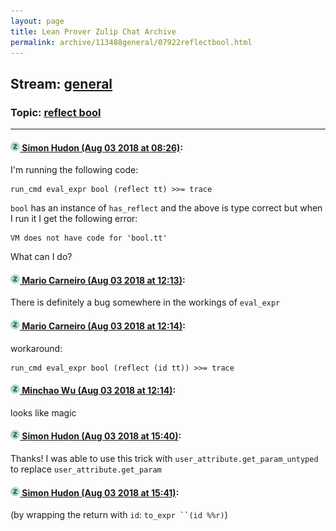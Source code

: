 ```yaml
---
layout: page
title: Lean Prover Zulip Chat Archive 
permalink: archive/113488general/07922reflectbool.html
---
```


## Stream: [general](index.html)
### Topic: [reflect bool](07922reflectbool.html)

---

#### [![Click to go to Zulip](../../assets/img/zulip2.png) Simon Hudon (Aug 03 2018 at 08:26)](https://leanprover.zulipchat.com/#narrow/stream/113488-general/topic/reflect%20bool/near/130821232):
I'm running the following code:

```lean
run_cmd eval_expr bool (reflect tt) >>= trace
```

`bool` has an instance of `has_reflect` and the above is type correct but when I run it I get the following error:

```
VM does not have code for 'bool.tt'
```

What can I do?

#### [![Click to go to Zulip](../../assets/img/zulip2.png) Mario Carneiro (Aug 03 2018 at 12:13)](https://leanprover.zulipchat.com/#narrow/stream/113488-general/topic/reflect%20bool/near/130830241):
There is definitely a bug somewhere in the workings of `eval_expr`

#### [![Click to go to Zulip](../../assets/img/zulip2.png) Mario Carneiro (Aug 03 2018 at 12:14)](https://leanprover.zulipchat.com/#narrow/stream/113488-general/topic/reflect%20bool/near/130830284):
workaround:
```
run_cmd eval_expr bool (reflect (id tt)) >>= trace
```

#### [![Click to go to Zulip](../../assets/img/zulip2.png) Minchao Wu (Aug 03 2018 at 12:14)](https://leanprover.zulipchat.com/#narrow/stream/113488-general/topic/reflect%20bool/near/130830305):
looks like magic

#### [![Click to go to Zulip](../../assets/img/zulip2.png) Simon Hudon (Aug 03 2018 at 15:40)](https://leanprover.zulipchat.com/#narrow/stream/113488-general/topic/reflect%20bool/near/130839532):
Thanks! I was able to use this trick with `user_attribute.get_param_untyped` to replace `user_attribute.get_param`

#### [![Click to go to Zulip](../../assets/img/zulip2.png) Simon Hudon (Aug 03 2018 at 15:41)](https://leanprover.zulipchat.com/#narrow/stream/113488-general/topic/reflect%20bool/near/130839561):
(by wrapping the return with `id`: ```to_expr ``(id %%r)```)

